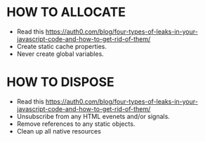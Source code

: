 # HOW TO ALLOCATE
- Read this https://auth0.com/blog/four-types-of-leaks-in-your-javascript-code-and-how-to-get-rid-of-them/
- Create static cache properties.
- Never create global variables.

# HOW TO DISPOSE
- Read this https://auth0.com/blog/four-types-of-leaks-in-your-javascript-code-and-how-to-get-rid-of-them/
- Unsubscribe from any HTML evenets and/or signals.
- Remove references to any static objects.
- Clean up all native resources
